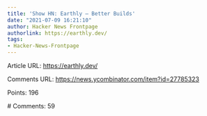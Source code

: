 ```yaml
---
title: 'Show HN: Earthly – Better Builds'
date: "2021-07-09 16:21:10"
author: Hacker News Frontpage
authorlink: https://earthly.dev/
tags:
- Hacker-News-Frontpage
---
```


<p>Article URL: <a href="https://earthly.dev/">https://earthly.dev/</a></p>
<p>Comments URL: <a href="https://news.ycombinator.com/item?id=27785323">https://news.ycombinator.com/item?id=27785323</a></p>
<p>Points: 196</p>
<p># Comments: 59</p>
